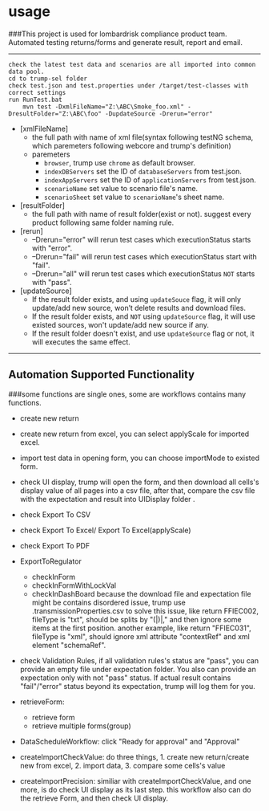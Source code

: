 usage 
===
###This project is used for lombardrisk compliance product team. Automated testing returns/forms and generate result, report and email. 

----
	check the latest test data and scenarios are all imported into common data pool.
	cd to trump-sel folder
	check test.json and test.properties under /target/test-classes with correct settings
	run RunTest.bat
		mvn test -DxmlFileName="Z:\ABC\Smoke_foo.xml" -DresultFolder="Z:\ABC\foo" -DupdateSource -Drerun="error"
		
* [xmlFileName]
	* the full path with name of xml file(syntax following testNG schema, which paremeters following webcore and trump's definition)
	* paremeters 
		* `browser`, trump use `chrome` as default browser.
		* `indexDBServers` set the ID of `databaseServers` from test.json.
		* `indexAppServers` set the ID of `applicationServers` from test.json.
		* `scenarioName` set value to scenario file's name.
		* `scenarioSheet` set value to `scenarioName`'s sheet name.
* [resultFolder]
	* the full path with name of result folder(exist or not). suggest every product following same folder naming rule.
* [rerun]
	* –Drerun="error" will rerun test cases which executionStatus starts with "error".
	* –Drerun="fail" will rerun test cases which executionStatus start with "fail".
	* –Drerun="all" will rerun test cases which executionStatus `NOT` starts with "pass".
* [updateSource]
	* If the result folder exists, and using `updateSouce` flag, it will only update/add new source, won’t delete results and download files.
	* If the result folder exists, and `NOT` using `updateSource` flag, it will use existed sources, won't update/add new source if any.
	* If the result folder doesn't exist, and use `updateSource` flag or not, it will executes the same effect.

-------

Automation Supported Functionality
-----
###some functions are single ones, some are workflows contains many functions.

* create new return
* create new return from excel, you can select applyScale for imported excel.
* import test data in opening form, you can choose importMode to existed form.
* check UI display, trump will open the form, and then download all cells's display value of all pages into a csv file, after that, compare the csv file with the expectation and result into UIDisplay folder .
* check Export To CSV
* check Export To Excel/ Export To Excel(applyScale) 
* check Export To PDF
* ExportToRegulator
	* checkInForm
	* checkInFormWithLockVal
	* checkInDashBoard
	because the download file and expectation file might be contains disordered issue, trump use <regulator>.transmissionProperties.csv to solve this issue,  like return FFIEC002, fileType is "txt", should be splits by  "\(|\)|," and then ignore some items at the first position. another example, like return "FFIEC031", fileType is "xml", should ignore xml attribute "contextRef" and xml element "schemaRef".

* check Validation Rules, if all validation rules's status are "pass", you can provide an empty file under expectation folder. You also can provide an expectation only with not "pass" status. If actual result contains "fail"/"error" status beyond its expectation, trump will log them for you.
* retrieveForm:
	* retrieve form
	* retrieve multiple forms(group)
* DataScheduleWorkflow: click "Ready for approval" and "Approval"
* createImportCheckValue: do three things, 1. create new return/create new from excel, 2. import data, 3. compare some cells's value
* createImportPrecision: similiar with createImportCheckValue, and one more, is do check UI display as its last step. this workflow also can do the retrieve Form, and then check UI display.
